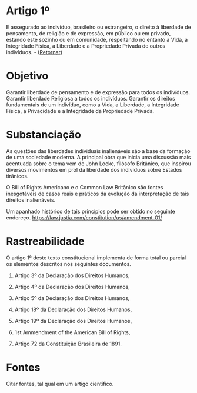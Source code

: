 # Artigo 1º

É assegurado ao indivíduo, brasileiro ou estrangeiro, o direito à liberdade de pensamento, de religião e de expressão, em público ou em privado, estando este sozinho ou em comunidade, respeitando no entanto a Vida, a Integridade Física, a Liberdade e a Propriedade Privada de outros indivíduos. - ([Retornar](https://brasileiroslivres.github.io/ConstituicaoFederalLivre/))

# Objetivo
Garantir liberdade de pensamento e de expressão para todos os indivíduos.
Garantir liberdade Religiosa a todos os indivíduos.
Garantir os direitos fundamentais de um indivíduo, como a Vida, a Liberdade, a Integridade Física, a Privacidade e a Integridade da Propriedade Privada.

# Substanciação

As questões das liberdades individuais inalienáveis são a base da formação de uma sociedade moderna.
A principal obra que inicia uma discussão mais acentuada sobre o tema vem de John Locke, filósofo Britânico, que inspirou diversos movimentos em prol da liberdade dos indivíduos sobre Estados tirânicos.

O Bill of Rights Americano e o Common Law Britânico são fontes inesgotáveis de casos reais e práticos da evolução da interpretação de tais direitos inalienáveis.

Um apanhado histórico de tais princípios pode ser obtido no seguinte endereço.
https://law.justia.com/constitution/us/amendment-01/


# Rastreabilidade
O artigo 1º deste texto constitucional implementa de forma total ou parcial os elementos descritos nos seguintes documentos.

1) Artigo 3º da Declaração dos Direitos Humanos,

2) Artigo 4º da Declaração dos Direitos Humanos,

3) Artigo 5º da Declaração dos Direitos Humanos,

4) Artigo 18º da Declaração dos Direitos Humanos,

5) Artigo 19º da Declaração dos Direitos Humanos,

6) 1st Ammendment of the American Bill of Rights,

7) Artigo 72 da Constituição Brasileira de 1891.

# Fontes
Citar fontes, tal qual em um artigo científico.

